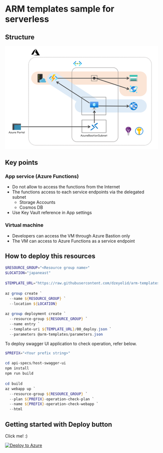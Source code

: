 # ARM templates sample for serverless

## Structure

![Structure](./docs/images/structure.png)

## Key points

### App service (Azure Functions)

- Do not allow to access the functions from the Internet
- The functions access to each service endpoints via the delegated subnet
  - Storage Accounts
  - Cosmos DB
- Use Key Vault reference in App settings

### Virtual machine

- Developers can access the VM through Azure Bastion only
- The VM can access to Azure Functions as a service endpoint

## How to deploy this resources

```powershell
$RESOURCE_GROUP="<Resource group name>"
$LOCATION="japaneast"

$TEMPLATE_URL="https://raw.githubusercontent.com/dzeyelid/arm-templates-sample-for-serverless/master/arm-templates"

az group create `
  --name ${RESOURCE_GROUP} `
  --location ${LOCATION}

az group deployment create `
  --resource-group ${RESOURCE_GROUP} `
  --name entry `
  --template-uri ${TEMPLATE_URL}/00_deploy.json `
  --parameters @arm-templates/parameters.json
```

To deploy swagger UI application to check operation, refer below.

```powershell
$PREFIX="<Your prefix string>"

cd api-specs/host-swagger-ui
npm install
npm run build

cd build
az webapp up `
  --resource-group ${RESOURCE_GROUP} `
  --plan ${PREFIX}-operation-check-plan `
  --name ${PREFIX}-operation-check-webapp `
  --html
```

## Getting started with Deploy button

Click me! :)

[![Deploy to Azure](http://azuredeploy.net/deploybutton.png)](https://portal.azure.com/#create/Microsoft.Template/uri/https%3A%2F%2Fraw.githubusercontent.com%2Fdzeyelid%2Farm-templates-sample-for-serverless%2Fmaster%2Farm-templates%2F%2F00_deploy.json)
